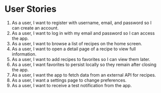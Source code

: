 # User Stories

1. As a user, I want to register with username, email, and password so I can create an account.
2. As a user, I want to log in with my email and password so I can access the app.
3. As a user, I want to browse a list of recipes on the home screen.
4. As a user, I want to open a detail page of a recipe to view full information.
5. As a user, I want to add recipes to favorites so I can view them later.
6. As a user, I want favorites to persist locally so they remain after closing the app.
7. As a user, I want the app to fetch data from an external API for recipes.
8. As a user, I want a settings page to change preferences.
9. As a user, I want to receive a test notification from the app.

